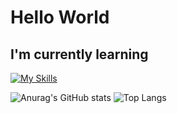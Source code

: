 # Hello World

## I'm currently learning

[![My Skills](https://skillicons.dev/icons?i=html,css,js,jquery,react,nodejs,php,tailwind,go)](https://skillicons.dev)


![Anurag's GitHub stats](https://github-readme-stats-five-steel-61.vercel.app/api?username=naalt0&show_icons=true&theme=dark) ![Top Langs](https://github-readme-stats-five-steel-61.vercel.app/api/top-langs/?username=naalt0&theme=dark&hide=html,css&langs_count=3)
